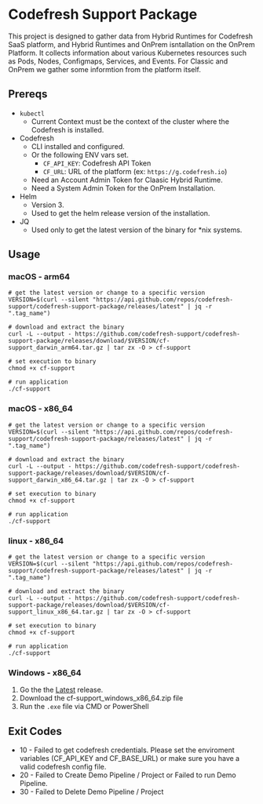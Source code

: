 # Codefresh Support Package

This project is designed to gather data from Hybrid Runtimes for Codefresh SaaS platform, and Hybrid Runtimes and OnPrem isntallation on the OnPrem Platform. It
collects information about various Kubernetes resources such as Pods, Nodes, Configmaps, Services, and Events. For Classic and OnPrem we gather some informtion
from the platform itself.

## Prereqs

- `kubectl`
  - Current Context must be the context of the cluster where the Codefresh is installed.
- Codefresh
  - CLI installed and configured.
  - Or the following ENV vars set.
    - `CF_API_KEY`: Codefresh API Token
    - `CF_URL`: URL of the platform (ex: `https://g.codefresh.io`)
  - Need an Account Admin Token for Claasic Hybrid Runtime.
  - Need a System Admin Token for the OnPrem Installation.
- Helm
  - Version 3.
  - Used to get the helm release version of the installation.
- JQ
  - Used only to get the latest version of the binary for *nix systems.

## Usage

### macOS - arm64

```shell
# get the latest version or change to a specific version
VERSION=$(curl --silent "https://api.github.com/repos/codefresh-support/codefresh-support-package/releases/latest" | jq -r ".tag_name")

# download and extract the binary
curl -L --output - https://github.com/codefresh-support/codefresh-support-package/releases/download/$VERSION/cf-support_darwin_arm64.tar.gz | tar zx -O > cf-support

# set execution to binary
chmod +x cf-support

# run application
./cf-support
```

### macOS - x86_64

```shell
# get the latest version or change to a specific version
VERSION=$(curl --silent "https://api.github.com/repos/codefresh-support/codefresh-support-package/releases/latest" | jq -r ".tag_name")

# download and extract the binary
curl -L --output - https://github.com/codefresh-support/codefresh-support-package/releases/download/$VERSION/cf-support_darwin_x86_64.tar.gz | tar zx -O > cf-support

# set execution to binary
chmod +x cf-support

# run application
./cf-support
```

### linux - x86_64

```shell
# get the latest version or change to a specific version
VERSION=$(curl --silent "https://api.github.com/repos/codefresh-support/codefresh-support-package/releases/latest" | jq -r ".tag_name")

# download and extract the binary
curl -L --output - https://github.com/codefresh-support/codefresh-support-package/releases/download/$VERSION/cf-support_linux_x86_64.tar.gz | tar zx -O > cf-support

# set execution to binary
chmod +x cf-support

# run application
./cf-support
```

### Windows - x86_64

1. Go the the [Latest](https://github.com/codefresh-support/codefresh-support-package/releases/latest) release.
1. Download the cf-support_windows_x86_64.zip file
1. Run the `.exe` file via CMD or PowerShell

## Exit Codes

- 10 - Failed to get codefresh credentials. Please set the enviroment variables (CF_API_KEY and CF_BASE_URL) or make sure you have a valid codefresh config file.
- 20 - Failed to Create Demo Pipeline / Project or Failed to run Demo Pipeline.
- 30 - Failed to Delete Demo Pipeline / Project

